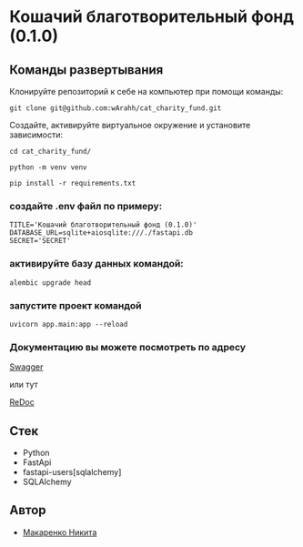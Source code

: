 # Кошачий благотворительный фонд (0.1.0)
## Команды развертывания
Клонируйте репозиторий к себе на компьютер при помощи команды:
```
git clone git@github.com:wArahh/cat_charity_fund.git
```

Создайте, активируйте виртуальное окружение и установите зависимости:
```
cd cat_charity_fund/
```
```
python -m venv venv
```
```
pip install -r requirements.txt
```
### создайте .env файл по примеру:
```
TITLE='Кошачий благотворительный фонд (0.1.0)'
DATABASE_URL=sqlite+aiosqlite:///./fastapi.db
SECRET='SECRET'
```
### активируйте базу данных командой:
```
alembic upgrade head
```
### запустите проект командой
```
uvicorn app.main:app --reload
```
### Документацию вы можете посмотреть по адресу
[Swagger](http://127.0.0.1:8000/docs)

или тут

[ReDoc](http://127.0.0.1:8000/redoc)



## Стек
- Python
- FastApi
- fastapi-users[sqlalchemy] 
- SQLAlchemy
## Автор
- [Макаренко Никита](https://github.com/wArahh)
